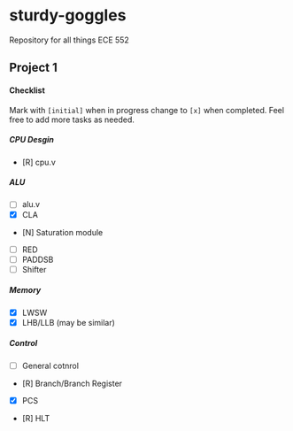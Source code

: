 # sturdy-goggles
Repository for all things ECE 552

## Project 1

#### Checklist
Mark with `[initial]` when in progress change to `[x]` when completed. Feel free to add more tasks as needed.

##### CPU Desgin
- [R] cpu.v

##### ALU
- [ ] alu.v
- [x] CLA
- [N] Saturation module
- [ ] RED
- [ ] PADDSB
- [ ] Shifter

##### Memory
- [x] LWSW
- [x] LHB/LLB (may be similar)

##### Control
- [ ] General cotnrol
- [R] Branch/Branch Register
- [x] PCS
- [R] HLT
